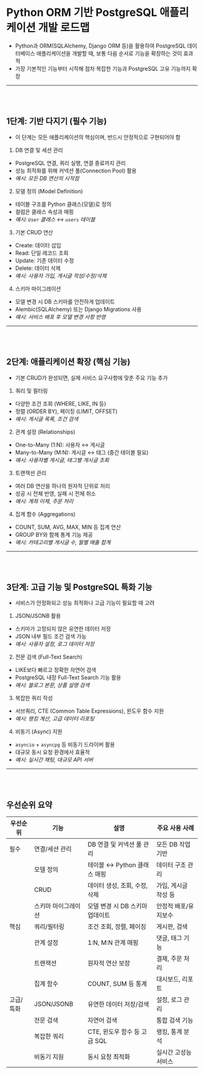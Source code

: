 # Python ORM 기반 PostgreSQL 애플리케이션 개발 로드맵
* Python과 ORM(SQLAlchemy, Django ORM 등)을 활용하여 PostgreSQL 데이터베이스 애플리케이션을 개발할 때, 보통 다음 순서로 기능을 확장하는 것이 효과적
* 가장 기본적인 기능부터 시작해 점차 복잡한 기능과 PostgreSQL 고유 기능까지 확장

---

<br>
<br>

## 1단계: 기반 다지기 (필수 기능)
* 이 단계는 모든 애플리케이션의 핵심이며, 반드시 안정적으로 구현되어야 함

1. DB 연결 및 세션 관리
  * PostgreSQL 연결, 쿼리 실행, 연결 종료까지 관리
  * 성능 최적화를 위해 커넥션 풀(Connection Pool) 활용
  * *예시: 모든 DB 연산의 시작점*

2. 모델 정의 (Model Definition)
  * 테이블 구조를 Python 클래스(모델)로 정의
  * 컬럼은 클래스 속성과 매핑
  * *예시: `User` 클래스 ↔ `users` 테이블*

3. 기본 CRUD 연산
  * Create: 데이터 삽입
  * Read: 단일 레코드 조회
  * Update: 기존 데이터 수정
  * Delete: 데이터 삭제
  * *예시: 사용자 가입, 게시글 작성/수정/삭제*

4. 스키마 마이그레이션
  * 모델 변경 시 DB 스키마를 안전하게 업데이트
  * Alembic(SQLAlchemy) 또는 Django Migrations 사용
  * *예시: 서비스 배포 후 모델 변경 사항 반영*

---

<br>
<br>

## 2단계: 애플리케이션 확장 (핵심 기능)
* 기본 CRUD가 완성되면, 실제 서비스 요구사항에 맞춘 주요 기능 추가

1. 쿼리 및 필터링
  * 다양한 조건 조회 (WHERE, LIKE, IN 등)
  * 정렬 (ORDER BY), 페이징 (LIMIT, OFFSET)
  * *예시: 게시글 목록, 조건 검색*

2. 관계 설정 (Relationships)
  * One-to-Many (1:N): 사용자 ↔ 게시글
  * Many-to-Many (M:N): 게시글 ↔ 태그 (중간 테이블 필요)
  * *예시: 사용자별 게시글, 태그별 게시글 조회*

3. 트랜잭션 관리
  * 여러 DB 연산을 하나의 원자적 단위로 처리
  * 성공 시 전체 반영, 실패 시 전체 취소
  * *예시: 계좌 이체, 주문 처리*

4. 집계 함수 (Aggregations)
  * COUNT, SUM, AVG, MAX, MIN 등 집계 연산
  * GROUP BY와 함께 통계 기능 제공
  * *예시: 카테고리별 게시글 수, 월별 매출 합계*

---

<br>
<br>

## 3단계: 고급 기능 및 PostgreSQL 특화 기능
* 서비스가 안정화되고 성능 최적화나 고급 기능이 필요할 때 고려

1. JSON/JSONB 활용
  * 스키마가 고정되지 않은 유연한 데이터 저장
  * JSON 내부 필드 조건 검색 가능
  * *예시: 사용자 설정, 로그 데이터 저장*

2. 전문 검색 (Full-Text Search)
  * LIKE보다 빠르고 정확한 자연어 검색
  * PostgreSQL 내장 Full-Text Search 기능 활용
  * *예시: 블로그 본문, 상품 설명 검색*

3. 복잡한 쿼리 작성
  * 서브쿼리, CTE (Common Table Expressions), 윈도우 함수 지원
  * *예시: 랭킹 계산, 고급 데이터 리포팅*

4. 비동기 (Async) 지원
  * `asyncio` + `asyncpg` 등 비동기 드라이버 활용
  * 대규모 동시 요청 환경에서 효율적
  * *예시: 실시간 채팅, 대규모 API 서버*

---

<br>
<br>

## 우선순위 요약

| 우선순위| 기능| 설명| 주요 사용 사례|
| --- | --- | --- | --- |
| 필수    | 연결/세션 관리   | DB 연결 및 커넥션 풀 관리     | 모든 DB 작업 기반  |
|           | 모델 정의      | 테이블 ↔ Python 클래스 매핑  | 데이터 구조 관리    |
|           | CRUD       | 데이터 생성, 조회, 수정, 삭제   | 가입, 게시글 작성 등 |
|           | 스키마 마이그레이션 | 모델 변경 시 DB 스키마 업데이트  | 안정적 배포/유지보수  |
| 핵심    | 쿼리/필터링     | 조건 조회, 정렬, 페이징       | 게시판, 검색      |
|           | 관계 설정      | 1\:N, M\:N 관계 매핑     | 댓글, 태그 기능    |
|           | 트랜잭션       | 원자적 연산 보장            | 결제, 주문 처리    |
|           | 집계 함수      | COUNT, SUM 등 통계      | 대시보드, 리포트    |
| 고급/특화 | JSON/JSONB | 유연한 데이터 저장/검색        | 설정, 로그 관리    |
|           | 전문 검색      | 자연어 검색               | 통합 검색 기능     |
|           | 복잡한 쿼리     | CTE, 윈도우 함수 등 고급 SQL | 랭킹, 통계 분석    |
|           | 비동기 지원     | 동시 요청 최적화            | 실시간 고성능 서비스  |
